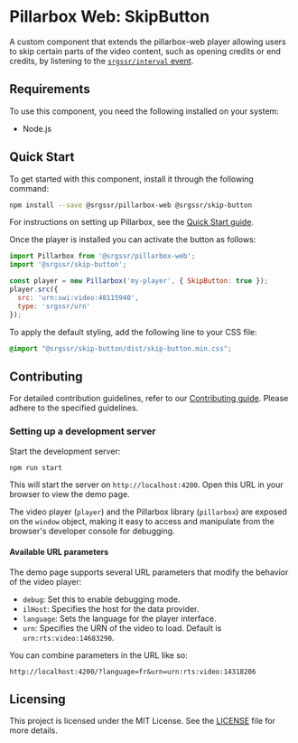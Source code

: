 # Pillarbox Web: SkipButton

A custom component that extends the pillarbox-web player allowing users to skip certain parts of the
video content, such as opening credits or end credits, by listening to
the [`srgssr/interval` event](https://web.pillarbox.ch/api/tutorial-Events.html#srgssr%2Finterval-event).

## Requirements

To use this component, you need the following installed on your system:

- Node.js

## Quick Start

To get started with this component, install it through the following command:

```bash
npm install --save @srgssr/pillarbox-web @srgssr/skip-button
```

For instructions on setting up Pillarbox, see
the [Quick Start guide](https://github.com/SRGSSR/pillarbox-web#quick-start).

Once the player is installed you can activate the button as follows:

```javascript
import Pillarbox from '@srgssr/pillarbox-web';
import '@srgssr/skip-button';

const player = new Pillarbox('my-player', { SkipButton: true });
player.src({
  src: 'urn:swi:video:48115940',
  type: 'srgssr/urn'
});
```

To apply the default styling, add the following line to your CSS file:

```css
@import "@srgssr/skip-button/dist/skip-button.min.css";
```

## Contributing

For detailed contribution guidelines, refer to our [Contributing guide][contributing-guide].
Please adhere to the specified guidelines.

### Setting up a development server

Start the development server:

```bash
npm run start
```

This will start the server on `http://localhost:4200`. Open this URL in your browser to view the
demo page.

The video player (`player`) and the Pillarbox library (`pillarbox`) are exposed on the `window`
object, making it easy to access and manipulate from the browser's developer console for debugging.

#### Available URL parameters

The demo page supports several URL parameters that modify the behavior of the video player:

- `debug`: Set this to enable debugging mode.
- `ilHost`: Specifies the host for the data provider.
- `language`: Sets the language for the player interface.
- `urn`: Specifies the URN of the video to load. Default is `urn:rts:video:14683290`.

You can combine parameters in the URL like so:

```plaintext
http://localhost:4200/?language=fr&urn=urn:rts:video:14318206
```

## Licensing

This project is licensed under the MIT License. See the [LICENSE](./LICENSE) file for more
details.

[contributing-guide]: https://github.com/SRGSSR/pillarbox-web-suite/blob/main/docs/README.md#contributing
